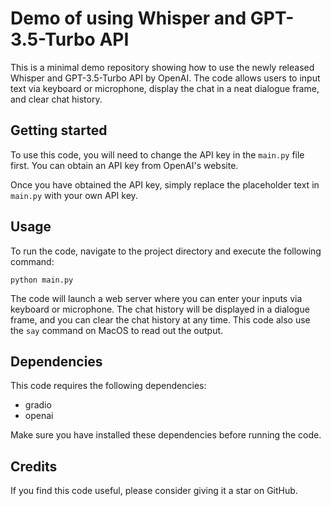 # Demo of using Whisper and GPT-3.5-Turbo API

This is a minimal demo repository showing how to use the newly released Whisper and GPT-3.5-Turbo API by OpenAI. The code allows users to input text via keyboard or microphone, display the chat in a neat dialogue frame, and clear chat history.

## Getting started

To use this code, you will need to change the API key in the `main.py` file first. You can obtain an API key from OpenAI's website.

Once you have obtained the API key, simply replace the placeholder text in `main.py` with your own API key.

## Usage

To run the code, navigate to the project directory and execute the following command:

```
python main.py
```

The code will launch a web server where you can enter your inputs via keyboard or microphone. The chat history will be displayed in a dialogue frame, and you can clear the chat history at any time. This code also use the `say` command on MacOS to read out the output.

## Dependencies

This code requires the following dependencies:

- gradio
- openai

Make sure you have installed these dependencies before running the code.

## Credits

If you find this code useful, please consider giving it a star on GitHub.